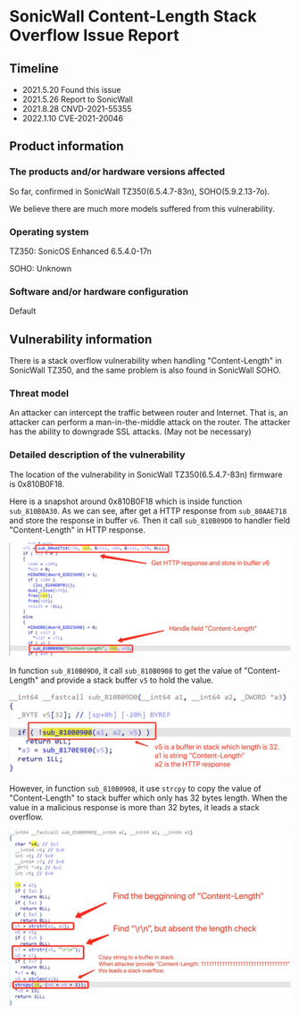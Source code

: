 # SonicWall Content-Length Stack Overflow Issue Report

## Timeline

- 2021.5.20        Found this issue
- 2021.5.26        Report to SonicWall
- 2021.8.28        CNVD-2021-55355
- 2022.1.10        CVE-2021-20046



## Product information

### The products and/or hardware versions affected

So far, confirmed in SonicWall TZ350(6.5.4.7-83n), SOHO(5.9.2.13-7o).

We believe there are much more models suffered from this vulnerability.

### Operating system

TZ350: SonicOS Enhanced 6.5.4.0-17n

SOHO: Unknown

### Software and/or hardware configuration

Default

## Vulnerability information

There is a stack overflow vulnerability when handling "Content-Length" in SonicWall TZ350, and the same problem is also found in SonicWall SOHO.

### Threat model

An attacker can intercept the traffic between router and Internet. That is, an attacker can perform a man-in-the-middle attack on the router. The attacker has the ability to downgrade SSL attacks. (May not be necessary)

### Detailed description of the vulnerability

The location of the vulnerability in SonicWall TZ350(6.5.4.7-83n) firmware is 0x810B0F18.

Here is a snapshot around 0x810B0F18 which is inside function `sub_810B0A30`. As we can see, after get a HTTP response from `sub_80AAE718` and store the response in buffer `v6`. Then it call `sub_810B09D0` to handler field "Content-Length" in HTTP response.

<img src="SonicWall Content-Length Stack Overflow Issue Report/image-20220208202441171.png" alt="image-20220208202441171" style="zoom:50%;" />

In function `sub_810B09D0`, it call `sub_810B0908` to get the value of "Content-Length" and provide a stack buffer `v5` to hold the value.

<img src="SonicWall Content-Length Stack Overflow Issue Report/image-20220208202407108.png" alt="image-20220208202407108" style="zoom:50%;" />

However, in function `sub_810B0908`, it use `strcpy` to copy the value of "Content-Length" to stack buffer which only has 32 bytes length. When the value in a malicious response is more than 32 bytes, it leads a stack overflow.

<img src="SonicWall Content-Length Stack Overflow Issue Report/image-20220208202339493.png" alt="image-20220208202339493" style="zoom:50%;" />